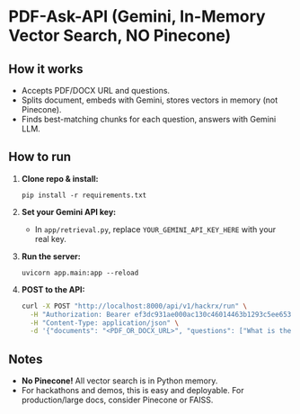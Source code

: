 # PDF-Ask-API (Gemini, In-Memory Vector Search, NO Pinecone)

## How it works

- Accepts PDF/DOCX URL and questions.
- Splits document, embeds with Gemini, stores vectors in memory (not Pinecone).
- Finds best-matching chunks for each question, answers with Gemini LLM.

## How to run

1. **Clone repo & install:**
    ```
    pip install -r requirements.txt
    ```

2. **Set your Gemini API key:**
   - In `app/retrieval.py`, replace `YOUR_GEMINI_API_KEY_HERE` with your real key.

3. **Run the server:**
    ```
    uvicorn app.main:app --reload
    ```

4. **POST to the API:**
    ```bash
    curl -X POST "http://localhost:8000/api/v1/hackrx/run" \
      -H "Authorization: Bearer ef3dc931ae000ac130c46014463b1293c5ee653bced4ed8f3dd87e5af540a10d" \
      -H "Content-Type: application/json" \
      -d '{"documents": "<PDF_OR_DOCX_URL>", "questions": ["What is the grace period?", "Another Q?"]}'
    ```

## Notes
- **No Pinecone!** All vector search is in Python memory.
- For hackathons and demos, this is easy and deployable. For production/large docs, consider Pinecone or FAISS.